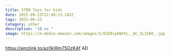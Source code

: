 ```yaml
---
title: STEM Toys for kids
date: 2025-09-23T12:49:13.242Z
tags: 2025-09-23
Category: other
description: "10.xx "
image: https://m.media-amazon.com/images/I/81D8ip6B4tL._AC_SL1500_.jpg
---
```

https://amzlink.to/az0kWm75GzKAf
AD